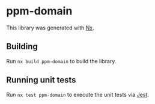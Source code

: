 # ppm-domain

This library was generated with [Nx](https://nx.dev).

## Building

Run `nx build ppm-domain` to build the library.

## Running unit tests

Run `nx test ppm-domain` to execute the unit tests via [Jest](https://jestjs.io).
